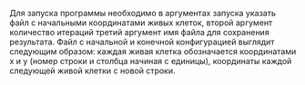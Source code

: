 Для запуска программы необходимо в аргументах запуска указать файл
 с  начальными координатами живых клеток, второй аргумент количество итераций
 третий аргумент имя файла для сохранения результата. Файл с начальной и конечной конфигурацией
 выглядит следующим  образом: каждая живая клетка обозначается координатами х и у (номер строки и столбца начиная с единицы),
 координаты каждой следующей живой клетки с новой строки.
